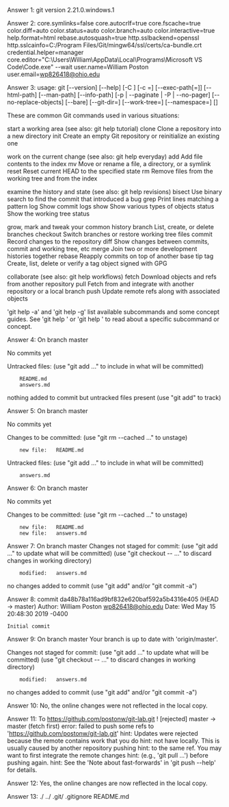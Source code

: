 Answer 1: 
git version 2.21.0.windows.1

Answer 2: 
core.symlinks=false
core.autocrlf=true
core.fscache=true
color.diff=auto
color.status=auto
color.branch=auto
color.interactive=true
help.format=html
rebase.autosquash=true
http.sslbackend=openssl
http.sslcainfo=C:/Program Files/Git/mingw64/ssl/certs/ca-bundle.crt
credential.helper=manager
core.editor="C:\Users\William\AppData\Local\Programs\Microsoft VS Code\Code.exe" --wait
user.name=William Poston
user.email=wp826418@ohio.edu

Answer 3:
usage: git [--version] [--help] [-C <path>] [-c <name>=<value>]
           [--exec-path[=<path>]] [--html-path] [--man-path] [--info-path]
           [-p | --paginate | -P | --no-pager] [--no-replace-objects] [--bare]
           [--git-dir=<path>] [--work-tree=<path>] [--namespace=<name>]
           <command> [<args>]

These are common Git commands used in various situations:

start a working area (see also: git help tutorial)
   clone      Clone a repository into a new directory
   init       Create an empty Git repository or reinitialize an existing one

work on the current change (see also: git help everyday)
   add        Add file contents to the index
   mv         Move or rename a file, a directory, or a symlink
   reset      Reset current HEAD to the specified state
   rm         Remove files from the working tree and from the index

examine the history and state (see also: git help revisions)
   bisect     Use binary search to find the commit that introduced a bug
   grep       Print lines matching a pattern
   log        Show commit logs
   show       Show various types of objects
   status     Show the working tree status

grow, mark and tweak your common history
   branch     List, create, or delete branches
   checkout   Switch branches or restore working tree files
   commit     Record changes to the repository
   diff       Show changes between commits, commit and working tree, etc
   merge      Join two or more development histories together
   rebase     Reapply commits on top of another base tip
   tag        Create, list, delete or verify a tag object signed with GPG

collaborate (see also: git help workflows)
   fetch      Download objects and refs from another repository
   pull       Fetch from and integrate with another repository or a local branch
   push       Update remote refs along with associated objects

'git help -a' and 'git help -g' list available subcommands and some
concept guides. See 'git help <command>' or 'git help <concept>'
to read about a specific subcommand or concept.

Answer 4:
On branch master

No commits yet

Untracked files:
  (use "git add <file>..." to include in what will be committed)

        README.md
        answers.md

nothing added to commit but untracked files present (use "git add" to track)

Answer 5:
On branch master

No commits yet

Changes to be committed:
  (use "git rm --cached <file>..." to unstage)

        new file:   README.md

Untracked files:
  (use "git add <file>..." to include in what will be committed)

        answers.md

Answer 6:
On branch master

No commits yet

Changes to be committed:
  (use "git rm --cached <file>..." to unstage)

        new file:   README.md
        new file:   answers.md

Answer 7:
On branch master
Changes not staged for commit:
  (use "git add <file>..." to update what will be committed)
  (use "git checkout -- <file>..." to discard changes in working directory)

        modified:   answers.md

no changes added to commit (use "git add" and/or "git commit -a")

Answer 8:
commit da48b78a116ad9bf832e620baf592a5b4316e405 (HEAD -> master)
Author: William Poston <wp826418@ohio.edu>
Date:   Wed May 15 20:48:30 2019 -0400

    Initial commit

Answer 9:
On branch master
Your branch is up to date with 'origin/master'.

Changes not staged for commit:
  (use "git add <file>..." to update what will be committed)
  (use "git checkout -- <file>..." to discard changes in working directory)

        modified:   answers.md

no changes added to commit (use "git add" and/or "git commit -a")

Answer 10:
No, the online changes were not reflected in the local copy.

Answer 11:
To https://github.com/postonw/git-lab.git
 ! [rejected]        master -> master (fetch first)
error: failed to push some refs to 'https://github.com/postonw/git-lab.git'
hint: Updates were rejected because the remote contains work that you do
hint: not have locally. This is usually caused by another repository pushing
hint: to the same ref. You may want to first integrate the remote changes
hint: (e.g., 'git pull ...') before pushing again.
hint: See the 'Note about fast-forwards' in 'git push --help' for details.

Answer 12:
Yes, the online changes are now reflected in the local copy.

Answer 13:
./  ../  .git/  .gitignore  README.md

